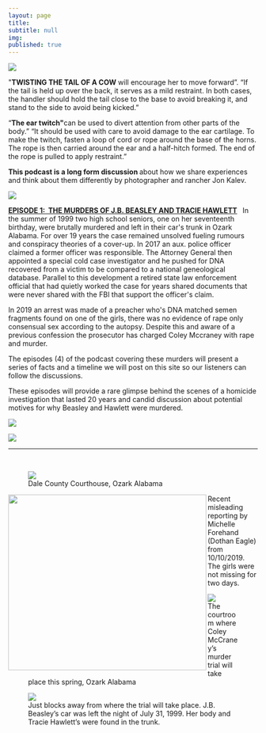 ```yaml
---
layout: page
title: 
subtitle: null
img: 
published: true
---
```


 <img src="https://jonbcarroll.s3.us-east-2.amazonaws.com/podwebcover.jpg">

 <p>
 "<strong>TWISTING THE TAIL OF A COW</strong> will encourage her to move forward”. “If the tail is held up over the back, it serves as a mild restraint. In both cases, the handler should hold the tail close to the base to avoid breaking it, and stand to the side to avoid being kicked.”
<p>
 “<strong>The ear twitch"</strong>can be used to divert attention from other parts of the body.” “It should be used with care to avoid damage to the ear cartilage. To make the twitch, fasten a loop of cord or rope around the base of the horns. The rope is then carried around the ear and a half-hitch formed. The end of the rope is pulled to apply restraint.”
 <p>
 <strong>This podcast is a long form discussion </strong>about how we share experiences and think about them differently by photographer and rancher Jon Kalev. 
 <p>
 <img src="https://jonbcarroll.s3.us-east-2.amazonaws.com/episode-cover.jpg">
 
 <P><strong><a href="https://anchor.fm/jonkalev/episodes/Episode-1---The-Murders-of-J-B--Beasley-and-Tracie-Hawlett-e9alvt/a-a13nssg">EPISODE 1:&nbsp; THE MURDERS OF J.B. BEASLEY AND TRACIE HAWLETT</a> </strong>&nbsp; In the summer of 1999 two high school seniors, one on her seventeenth birthday, were brutally murdered and left in their car's trunk in Ozark Alabama. For over 19 years the case remained unsolved fueling rumours and conspiracy theories of a cover-up. In 2017 an aux. police officer claimed a former officer was responsible. The Attorney General then appointed a special cold case investigator and he pushed for DNA recovered from a victim to be compared to a national geneological database. Parallel to this development a retired state law enforcement official that had quietly worked the case for years shared documents that were never shared with the FBI that support the officer's claim. 
 <P>In 2019 an arrest was made of a preacher who's DNA matched semen fragments found on one of the girls, there was no evidence of rape only consensual sex according to the autopsy. Despite this and aware of a previous confession the prosecutor has charged Coley Mccraney with rape and murder.
  
  The episodes (4) of the podcast covering these murders will present a series of facts and a timeline we will post on this site so our listeners can follow the discussions.
  <p>
  These episodes will provide a rare glimpse behind the scenes of a homicide investigation that lasted 20 years and candid discussion about potential motives for why Beasley and Hawlett were murdered. 
  <p>
<img src="https://jonbcarroll.s3.us-east-2.amazonaws.com/book-2.jpg">
 <p>
  <img src="https://jonbcarroll.s3.us-east-2.amazonaws.com/book-3.jpg">
   <hr>
   <br  />
<p>
 <figure>
<img src="https://jonbcarroll.s3.us-east-2.amazonaws.com/20191007-DSCF2349+copy.jpg">
<figcaption> Dale County Courthouse, Ozark Alabama</figcaption>
</figure>
 
 
<img src="https://jonbcarroll.s3.us-east-2.amazonaws.com/20191010_DothanEagle2.jpg" align="left" width="400" height="355">
<p>Recent misleading reporting by Michelle Forehand (Dothan Eagle) from 10/10/2019. The girls were not missing for two days.
<p>
  
  
<p>
 <figure>
<img src="https://jonbcarroll.s3.us-east-2.amazonaws.com/20191007-DSCF2342+copy.jpg">
<figcaption> The courtroom where Coley McCraney’s murder trial will take place this spring, Ozark Alabama</figcaption>
</figure>
 
 <figure>
<img src="https://jonbcarroll.s3.us-east-2.amazonaws.com/20191007-DSCF2407+copy.jpg">
<figcaption> Just blocks away from where the trial will take place. J.B. Beasley’s car was left the night of July 31, 1999. Her body and Tracie Hawlett’s were found in the trunk.</figcaption>
</figure>
</p>

  <br  />
